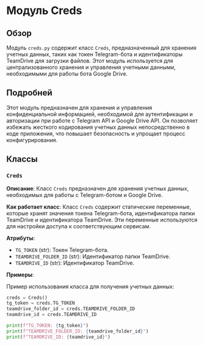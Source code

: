 # Модуль Creds

## Обзор

Модуль `creds.py` содержит класс `Creds`, предназначенный для хранения учетных данных, таких как токен Telegram-бота и идентификаторы TeamDrive для загрузки файлов. Этот модуль используется для централизованного хранения и управления учетными данными, необходимыми для работы бота Google Drive.

## Подробней

Этот модуль предназначен для хранения и управления конфиденциальной информацией, необходимой для аутентификации и авторизации при работе с Telegram API и Google Drive API. Он позволяет избежать жесткого кодирования учетных данных непосредственно в коде приложения, что повышает безопасность и упрощает процесс конфигурирования.

## Классы

### `Creds`

**Описание**: Класс `Creds` предназначен для хранения учетных данных, необходимых для работы с Telegram-ботом и Google Drive.

**Как работает класс**:
Класс `Creds` содержит статические переменные, которые хранят значения токена Telegram-бота, идентификатора папки TeamDrive и идентификатора TeamDrive. Эти переменные используются для настройки доступа к соответствующим сервисам.

**Атрибуты**:
- `TG_TOKEN` (str): Токен Telegram-бота.
- `TEAMDRIVE_FOLDER_ID` (str): Идентификатор папки TeamDrive.
- `TEAMDRIVE_ID` (str): Идентификатор TeamDrive.

**Примеры**:

Пример использования класса для получения учетных данных:

```python
creds = Creds()
tg_token = creds.TG_TOKEN
teamdrive_folder_id = creds.TEAMDRIVE_FOLDER_ID
teamdrive_id = creds.TEAMDRIVE_ID

print(f"TG_TOKEN: {tg_token}")
print(f"TEAMDRIVE_FOLDER_ID: {teamdrive_folder_id}")
print(f"TEAMDRIVE_ID: {teamdrive_id}")
```